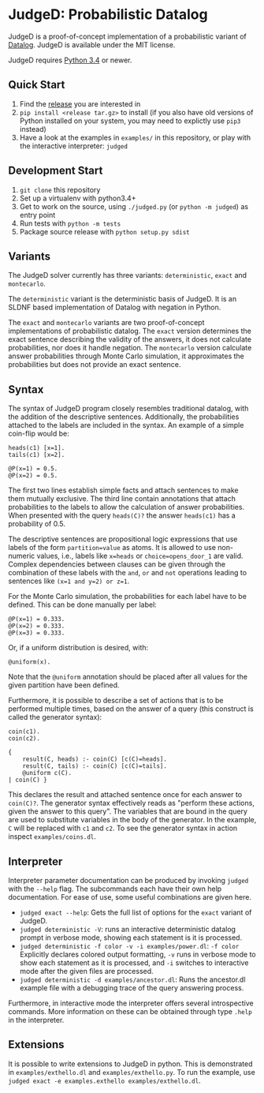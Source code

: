 JudgeD: Probabilistic Datalog
=============================

JudgeD is a proof-of-concept implementation of a probabilistic variant of
[Datalog](https://en.wikipedia.org/wiki/Datalog). JudgeD is available under the
MIT license.

JudgeD requires [Python 3.4](https://www.python.org/) or newer.


Quick Start
-----------

  1. Find the [release](https://github.com/utdb/judged/releases) you are interested in
  2. `pip install <release tar.gz>` to install (if you also have old
     versions of Python installed on your system, you may need to explictly
     use `pip3` instead)
  3. Have a look at the examples in `examples/` in this repository, or play
     with the interactive interpreter: `judged`


Development Start
-----------------

  1. `git clone` this repository
  2. Set up a virtualenv with python3.4+
  3. Get to work on the source, using `./judged.py` (or `python -m judged`) as entry point
  4. Run tests with `python -m tests`
  5. Package source release with `python setup.py sdist`


Variants
--------

The JudgeD solver currently has three variants: `deterministic`, `exact` and
`montecarlo`.

The `deterministic` variant is the deterministic basis of JudgeD. It is an SLDNF
based implementation of Datalog with negation in Python.

The `exact` and `montecarlo` variants are two proof-of-concept implementations
of probabilistic datalog. The `exact` version determines the exact sentence
describing the validity of the answers, it does not calculate probabilities, nor
does it handle negation. The `montecarlo` version calculate answer probabilities
through Monte Carlo simulation, it approximates the probabilities but does not
provide an exact sentence.


Syntax
------

The syntax of JudgeD program closely resembles traditional datalog, with the
addition of the descriptive sentences. Additionally, the probabilities attached
to the labels are included in the syntax. An example of a simple coin-flip
would be:

    heads(c1) [x=1].
    tails(c1) [x=2].

    @P(x=1) = 0.5.
    @P(x=2) = 0.5.

The first two lines establish simple facts and attach sentences to make them
mutually exclusive. The third line contain annotations that attach
probabilities to the labels to allow the calculation of answer probabilities.
When presented with the query `heads(C)?` the answer `heads(c1)` has a
probability of 0.5.

The descriptive sentences are propositional logic expressions that use labels
of the form `partition=value` as atoms. It is allowed to use non-numeric
values, i.e., labels like `x=heads` or `choice=opens_door_1` are valid. Complex
dependencies between clauses can be given through the combination of these
labels with the `and`, `or` and `not` operations leading to sentences like
`(x=1 and y=2) or z=1`.

For the Monte Carlo simulation, the probabilities for each label have to be
defined. This can be done manually per label:

    @P(x=1) = 0.333.
    @P(x=2) = 0.333.
    @P(x=3) = 0.333.

Or, if a uniform distribution is desired, with:

    @uniform(x).

Note that the `@uniform` annotation should be placed after all values for the
given partition have been defined.

Furthermore, it is possible to describe a set of actions that is to be performed
multiple times, based on the answer of a query (this construct is called the generator
syntax):

    coin(c1).
    coin(c2).

    {
        result(C, heads) :- coin(C) [c(C)=heads].
        result(C, tails) :- coin(C) [c(C)=tails].
        @uniform c(C).
    | coin(C) }

This declares the result and attached sentence once for each answer to `coin(C)?`. The
generator syntax effectively reads as "perform these actions, given the answer to this
query". The variables that are bound in the query are used to substitute variables in
the body of the generator. In the example, `C` will be replaced with `c1` and `c2`. To
see the generator syntax in action inspect `examples/coins.dl`.

Interpreter
-----------

Interpreter parameter documentation can be produced by invoking `judged`
with the `--help` flag. The subcommands each have their own help documentation.
For ease of use, some useful combinations are given here.

  - `judged exact --help`: Gets the full list of options for the `exact`
    variant of JudgeD.
  - `judged deterministic -V`: runs an interactive deterministic datalog
     prompt in verbose mode, showing each statement is it is processed.
  - `judged deterministic -f color -v -i examples/power.dl`: `-f color`
    Explicitly declares colored output formatting, `-v` runs in verbose mode to show
    each statement as it is processed, and `-i` switches to interactive mode after
    the given files are processed.
  - `judged deterministic -d examples/ancestor.dl`: Runs the ancestor.dl
    example file with a debugging trace of the query answering process.

Furthermore, in interactive mode the interpreter offers several introspective
commands. More information on these can be obtained through type `.help` in the
interpreter.


Extensions
----------

It is possible to write extensions to JudgeD in python. This is demonstrated in
`examples/exthello.dl` and `examples/exthello.py`. To run the example, use
`judged exact -e examples.exthello examples/exthello.dl`.
